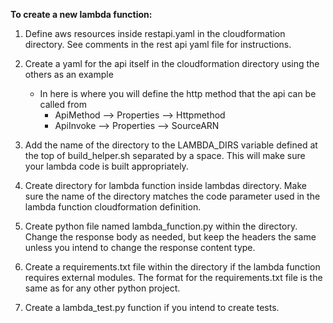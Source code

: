 **To create a new lambda function:**

1. Define aws resources inside restapi.yaml in the cloudformation directory. See comments in the rest api yaml file for instructions.

2. Create a yaml for the api itself in the cloudformation directory using the others as an example
    * In here is where you will define the http method that the api can be called from
        * ApiMethod --> Properties --> Httpmethod
        * ApiInvoke --> Properties --> SourceARN

3. Add the name of the directory to the LAMBDA_DIRS variable defined at the top of build_helper.sh separated by a space. This will make sure your lambda code is built appropriately.

4. Create directory for lambda function inside lambdas directory. Make sure the name of the directory matches the code parameter used in the lambda function cloudformation definition.

5. Create python file named lambda_function.py within the directory. Change the response body as needed, but keep the headers the same unless you intend to change the response content type.

6. Create a requirements.txt file within the directory if the lambda function requires external modules. The format for the requirements.txt file is the same as for any other python project.

7. Create a lambda_test.py function if you intend to create tests.
